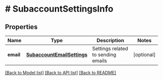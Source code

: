 # # SubaccountSettingsInfo

## Properties

Name | Type | Description | Notes
------------ | ------------- | ------------- | -------------
**email** | [**SubaccountEmailSettings**](SubaccountEmailSettings.md) | Settings related to sending emails | [optional]

[[Back to Model list]](../../README.md#models) [[Back to API list]](../../README.md#endpoints) [[Back to README]](../../README.md)
